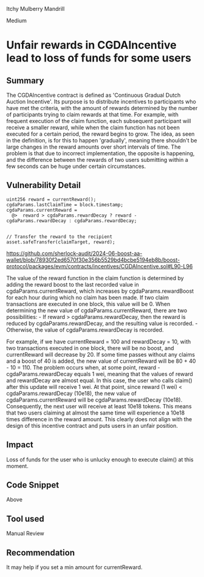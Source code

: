 Itchy Mulberry Mandrill

Medium

# Unfair rewards in CGDAIncentive lead to loss of funds for some users

## Summary

The CGDAIncentive contract is defined as 'Continuous Gradual Dutch Auction Incentive'. Its purpose is to distribute incentives to participants who have met the criteria, with the amount of rewards determined by the number of participants trying to claim rewards at that time. For example, with frequent execution of the claim function, each subsequent participant will receive a smaller reward, while when the claim function has not been executed for a certain period, the reward begins to grow. The idea, as seen in the definition, is for this to happen 'gradually', meaning there shouldn't be large changes in the reward amounts over short intervals of time. The problem is that due to incorrect implementation, the opposite is happening, and the difference between the rewards of two users submitting within a few seconds can be huge under certain circumstances.

## Vulnerability Detail

```solidity
uint256 reward = currentReward();
cgdaParams.lastClaimTime = block.timestamp;
cgdaParams.currentReward =
  @>  reward > cgdaParams.rewardDecay ? reward - cgdaParams.rewardDecay : cgdaParams.rewardDecay;


// Transfer the reward to the recipient
asset.safeTransfer(claimTarget, reward);
```
https://github.com/sherlock-audit/2024-06-boost-aa-wallet/blob/78930f2ed6570f30e356b5529bd4bcbe5194eb8b/boost-protocol/packages/evm/contracts/incentives/CGDAIncentive.sol#L90-L96

The value of the reward function in the claim function is determined by adding the reward boost to the last recorded value in cgdaParams.currentReward, which increases by cgdaParams.rewardBoost for each hour during which no claim has been made. If two claim transactions are executed in one block, this value will be 0. When determining the new value of cgdaParams.currentReward, there are two possibilities:
    - If reward > cgdaParams.rewardDecay, then the reward is reduced by cgdaParams.rewardDecay, and the resulting value is recorded.
    - Otherwise, the value of cgdaParams.rewardDecay is recorded.

For example, if we have currentReward = 100 and rewardDecay = 10, with two transactions executed in one block, there will be no boost, and currentReward will decrease by 20. If some time passes without any claims and a boost of 40 is added, the new value of currentReward will be 80 + 40 - 10 = 110. The problem occurs when, at some point, reward - cgdaParams.rewardDecay equals 1 wei, meaning that the values of reward and rewardDecay are almost equal. In this case, the user who calls claim() after this update will receive 1 wei. At that point, since reward (1 wei) < cgdaParams.rewardDecay (10e18), the new value of cgdaParams.currentReward will be cgdaParams.rewardDecay (10e18). Consequently, the next user will receive at least 10e18 tokens. This means that two users claiming at almost the same time will experience a 10e18 times difference in the reward amount. This clearly does not align with the design of this incentive contract and puts users in an unfair position.

## Impact

Loss of funds for the user who is unlucky enough to execute claim() at this moment.

## Code Snippet

Above

## Tool used

Manual Review

## Recommendation

It may help if you set a min amount for currentReward.